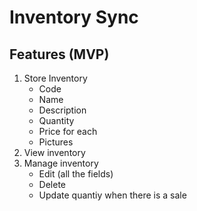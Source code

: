 # Inventory Sync

## Features (MVP)

1. Store Inventory
   -  Code
   -  Name
   -  Description
   -  Quantity
   -  Price for each
   -  Pictures
2. View inventory
3. Manage inventory
   -  Edit (all the fields)
   -  Delete
   -  Update quantiy when there is a sale
